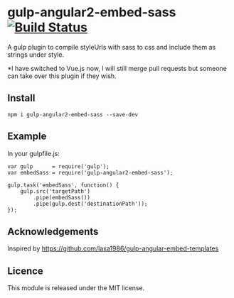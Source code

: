 # gulp-angular2-embed-sass [![Build Status](https://travis-ci.org/amritk/gulp-angular2-embed-sass.svg?branch=master)](https://travis-ci.org/amritk/gulp-angular2-embed-sass)
A gulp plugin to compile styleUrls with sass to css and include them as strings under style.

*I have switched to Vue.js now, I will still merge pull requests but someone can take over this plugin if they wish.

## Install
```
npm i gulp-angular2-embed-sass --save-dev
````
## Example
In your gulpfile.js:
```
var gulp      = require('gulp');
var embedSass = require('gulp-angular2-embed-sass');

gulp.task('embedSass', function() {
    gulp.src('targetPath')
        .pipe(embedSass())
        .pipe(gulp.dest('destinationPath'));
});
```
## Acknowledgements
Inspired by https://github.com/laxa1986/gulp-angular-embed-templates

## Licence
This module is released under the MIT license.

